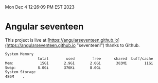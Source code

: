 Mon Dec  4 12:26:09 PM EST 2023

# Angular seventeen


This project is live at [https://angularseventeen.github.io](https://angularseventeen.github.io "seventeen!") thanks to Github.

```bash
System Memory
               total        used        free      shared  buff/cache   available
Mem:            15Gi       2.9Gi       2.0Gi       303Mi        11Gi        12Gi
Swap:          8.0Gi       376Ki       8.0Gi
System Storage
486M	.
```
